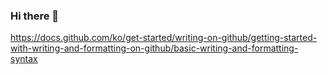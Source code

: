 ### Hi there 👋

https://docs.github.com/ko/get-started/writing-on-github/getting-started-with-writing-and-formatting-on-github/basic-writing-and-formatting-syntax


<!--
**hs12137/hs12137** is a ✨ _special_ ✨ repository because its `README.md` (this file) appears on your GitHub profile.

Here are some ideas to get you started:

- 🔭 I’m currently working on ...
- 🌱 I’m currently learning ...
- 👯 I’m looking to collaborate on ...
- 🤔 I’m looking for help with ...
- 💬 Ask me about ...
- 📫 How to reach me: ...
- 😄 Pronouns: ...
- ⚡ Fun fact: ...
-->
